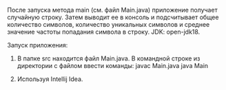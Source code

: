 После запуска метода main (см. файл Main.java) приложение получает случайную строку. 
Затем выводит ее в консоль и подсчитывает общее количество символов, количество уникальных символов и среднее значение частоты попадания символа в строку.
JDK: open-jdk18.

Запуск приложения:
1. В папке src находится файл Main.java.
В командной строке из директории с файлом ввести команды:
javac Main.java
java Main

2. Используя Intellij Idea.
